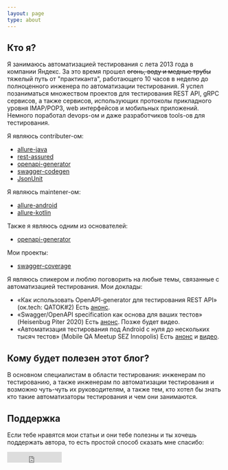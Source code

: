 ```yaml
---
layout: page
type: about
---
```

## Кто я?
Я занимаюсь автоматизацией тестирования с лета 2013 года в компании Яндекс.
За это время прошел ~~огонь, воду и медные трубы~~ тяжелый путь от "практиканта", работающего 10 часов в неделю до полноценного инженера по автоматизации тестирования. Я успел позаниматься множеством проектов для тестирования REST API, gRPC сервисов, а также сервисов, использующих протоколы прикладного уровня IMAP/POP3, web интерфейсов и мобильных приложений.
Немного поработал devops-ом и даже разработчиков tools-ов для тестирования.

Я являюсь contributer-ом:
* [allure-java](https://github.com/allure-framework/allure-java/)
* [rest-assured](https://github.com/rest-assured/rest-assured/)
* [openapi-generator](https://github.com/OpenAPITools/openapi-generator/)
* [swagger-codegen](https://github.com/swagger-api/swagger-codegen/)
* [JsonUnit](https://github.com/lukas-krecan/JsonUnit)

Я являюсь maintener-ом:
* [allure-android](https://github.com/allure-framework/allure-android/)
* [allure-kotlin](https://github.com/allure-framework/allure-kotlin/)

Также я являюсь одним из основателей:
* [openapi-generator](https://github.com/OpenAPITools/openapi-generator/) 

Мои проекты:
* [swagger-coverage](https://github.com/viclovsky/swagger-coverage/)

Я являюсь спикером и люблю поговорить на любые темы, связанные с автоматизацией тестирования.
Мои доклады:
* «Как использовать OpenAPI-generator для тестирования REST API» (ок.tech: QATOK#2) Есть [анонс](https://oktech.timepad.ru/event/1259879).
* «Swagger/OpenAPI specification как основа для ваших тестов» (Heisenbug Piter 2020) Есть [анонс](https://heisenbug-piter.ru/2020/spb/talks/1exlogrwg5tf7q3ohhckdp/). Позже будет видео.
* «Автоматизация тестирования под Android с нуля до нескольких тысяч тестов» (Mobile QA Meetup SEZ Innopolis) Есть [анонс](https://oez-innopolis.timepad.ru/event/1350570/) и [видео](https://www.youtube.com/watch?v=qXZ3ZKXKpGE&feature=youtu.be&t=6286).

## Кому будет полезен этот блог?
В основном специалистам в области тестирования: инженерам по тестированию, а также инженерам по автоматизации тестирования и возможно чуть-чуть их руководителям, а также тем, кто хотел бы знать кто такие автоматизаторы тестирования и чем они занимаются.

## Поддержка
Если тебе нравятся мои статьи и они тебе полезны и ты хочешь поддержать автора, то есть простой способ сказать мне спасибо:
<iframe src="https://money.yandex.ru/quickpay/button-widget?targets=%D0%A1%D0%BF%D0%B0%D1%81%D0%B8%D0%B1%D0%BE%20%D0%B7%D0%B0%20%D1%81%D1%82%D0%B0%D1%82%D1%8C%D1%8E&default-sum=50&button-text=11&any-card-payment-type=on&button-size=s&button-color=black&successURL=https%3A%2F%2Fviclovsky.github.io%2F&quickpay=small&account=4100115224434742&" width="127" height="25" frameborder="0" allowtransparency="true" scrolling="no"></iframe>